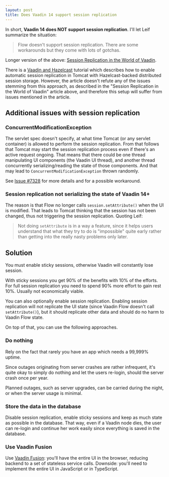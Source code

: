 ```yaml
---
layout: post
title: Does Vaadin 14 support session replication
---
```


In short, **Vaadin 14 does NOT support session replication**. I'll let Leif summarize the situation:

> Flow doesn't support session replication. There are some workarounds but they come with lots of gotchas.

Longer version of the above: [Session Replication in the World of Vaadin](https://vaadin.com/blog/session-replication-in-the-world-of-vaadin).

There is a [Vaadin and Hazelcast](https://vaadin.com/learn/tutorials/hazelcast) tutorial
which describes how to enable automatic session replication in Tomcat with Hazelcast-backed
distributed session storage. However, the article doesn't refute any of the issues stemming from this approach,
as described in the "Session Replication in the World of Vaadin" article above, and
therefore this setup will suffer from issues mentioned in the article.

## Additional issues with session replication

### ConcurrentModificationException

The servlet spec doesn't specify, at what time Tomcat (or any servlet container) is
allowed to perform the session replication. From that follows that Tomcat may
start the session replication process even if there's an active request ongoing.
That means that there could be one thread manipulating UI components (the Vaadin UI thread),
and another thread concurrently serializing/reading the state of those components.
And that may lead to `ConcurrentModificationException` thrown randomly.

See [Issue #7328](https://github.com/vaadin/framework/issues/7328) for more details
and for a possible workaround.

### Session replication not serializing the state of Vaadin 14+

The reason is that Flow no longer calls `session.setAttribute()` when the UI is modified.
That leads to Tomcat thinking that the session has not been changed, thus not
triggering the session replication. Quoting Leif:

> Not doing `setAttribute` is in a way a feature, since it helps users
> understand that what they try to do is "impossible" quite early rather than
> getting into the really nasty problems only later.

## Solution

You must enable sticky sessions, otherwise Vaadin will constantly lose session.

With sticky sessions you get 90% of the benefits with 10% of the efforts.
For full session replication you need to spend 90% more effort to gain rest 10%.
Usually not economically viable.

You can also optionally enable session replication. Enabling session replication
will not replicate the UI state (since Vaadin Flow doesn't call `setAttribute()`),
but it should replicate other data and should do no harm to Vaadin Flow state.

On top of that, you can use the following approaches.

### Do nothing

Rely on the fact that rarely you have an app which needs a 99,999% uptime.

Since outages originating from server crashes are rather infrequent, it's quite okay
to simply do nothing and let the users re-login, should the server crash once per year.

Planned outages, such as server upgrades, can be carried during the night, or when
the server usage is minimal.

### Store the data in the database

Disable session replication, enable sticky sessions and keep as much state as possible
in the database. That way, even if a Vaadin node dies, the user can re-login and continue
her work easily since everything is saved in the database.

### Use Vaadin Fusion

Use [Vaadin Fusion](https://vaadin.com/blog/reintroducing-vaadin-flow-and-fusion):
you'll have the entire UI in the browser, reducing backend to a set of stateless service calls.
Downside: you'll need to implement the entire UI in JavaScript or in TypeScript.
